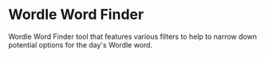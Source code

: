 # Wordle Word Finder
Wordle Word Finder tool that features various filters to help to narrow down potential options for the day's Wordle word.